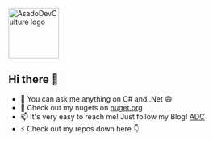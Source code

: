 
<img src="https://www.asadodevculture.com/wp-content/uploads/2020/04/headerhero_logo-1.png" alt="AsadoDevCulture logo" style="height:100px;"></img>
## Hi there 👋

- 💬 You can ask me anything on C# and .Net 😄
- 🔭 Check out my nugets on [nuget.org](https://www.nuget.org/profiles/asadodevcultureblog)
- 📫 It's very easy to reach me! Just follow my Blog! [ADC](https://www.asadodevculture.com)
- ⚡ Check out my repos down here 👇
  
<!--
**javitolin/javitolin** is a ✨ _special_ ✨ repository because its `README.md` (this file) appears on your GitHub profile.

Here are some ideas to get you started:

- 🔭 I’m currently working on ...
- 🌱 I’m currently learning ...
- 👯 I’m looking to collaborate on ...
- 🤔 I’m looking for help with ...
- 💬 Ask me about ...
- 📫 How to reach me: ...
- 😄 Pronouns: ...
- ⚡ Fun fact: ...
-->
